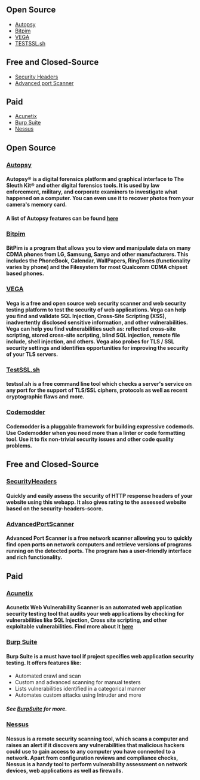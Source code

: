## Open Source
* [Autopsy](#autopsy)
* [Bitpim](#bitpim)
* [VEGA](#vega)
* [TESTSSL.sh](#testssl)
## Free and Closed-Source
* [Security Headers](#securityheaders)
* [Advanced port Scanner](#advancedportscanner)
## Paid
* [Acunetix](#acunetix)
* [Burp Suite](#burpsuite)
* [Nessus](#nessus)

## Open Source
### [Autopsy](https://www.sleuthkit.org/autopsy/download.php)
#### Autopsy® is a digital forensics platform and graphical interface to The Sleuth Kit® and other digital forensics tools. It is used by law enforcement, military, and corporate examiners to investigate what happened on a computer. You can even use it to recover photos from your camera's memory card.
#### A list of Autopsy features can be found [here](https://www.sleuthkit.org/autopsy/features.php)
### [Bitpim](http://www.bitpim.org/#download)
#### BitPim is a program that allows you to view and manipulate data on many CDMA phones from LG, Samsung, Sanyo and other manufacturers. This includes the PhoneBook, Calendar, WallPapers, RingTones (functionality varies by phone) and the Filesystem for most Qualcomm CDMA chipset based phones. 
### [VEGA](https://subgraph.com/vega/download/)
#### Vega is a free and open source web security scanner and web security testing platform to test the security of web applications. Vega can help you find and validate SQL Injection, Cross-Site Scripting (XSS), inadvertently disclosed sensitive information, and other vulnerabilities. Vega can help you find vulnerabilities such as: reflected cross-site scripting, stored cross-site scripting, blind SQL injection, remote file include, shell injection, and others. Vega also probes for TLS / SSL security settings and identifies opportunities for improving the security of your TLS servers.
### <a name ="testssl">[TestSSL.sh](https://testssl.sh/)</a>
#### testssl.sh is a free command line tool which checks a server's service on any port for the support of TLS/SSL ciphers, protocols as well as recent cryptographic flaws and more.
### [Codemodder](https://codemodder.io)
#### Codemodder is a pluggable framework for building expressive codemods. Use Codemodder when you need more than a linter or code formatting tool. Use it to fix non-trivial security issues and other code quality problems.
## Free and Closed-Source
### [SecurityHeaders](https://securityheaders.io)
#### Quickly and easily assess the security of HTTP response headers of your website using this webapp. It also gives rating to the assessed website based on the security-headers-score.
### [AdvancedPortScanner](https://www.advanced-port-scanner.com/)
#### Advanced Port Scanner is a free network scanner allowing you to quickly find open ports on network computers and retrieve versions of programs running on the detected ports. The program has a user-friendly interface and rich functionality.
## Paid
### [Acunetix](https://www.acunetix.com/vulnerability-scanner/download/)
#### Acunetix Web Vulnerability Scanner is an automated web application security testing tool that audits your web applications by checking for vulnerabilities like SQL Injection, Cross site scripting, and other exploitable vulnerabilities. Find more about it [here](https://hakin9.org/acunetix-web-vulnerability-scanner/)
### <a name ="burpsuite">[Burp Suite](https://portswigger.net/burp/communitydownload)</a>
#### Burp Suite is a must have tool if project specifies web application security testing. It offers features like:
* Automated crawl and scan
* Custom and advanced scanning for manual testers
* Lists vulnerabilities identified in a categorical manner
* Automates custom attacks using Intruder and more
##### See [BurpSuite](https://portswigger.net/burp) for more.
### [Nessus](https://www.tenable.com/products/nessus/nessus-professional)
#### Nessus is a remote security scanning tool, which scans a computer and raises an alert if it discovers any vulnerabilities that malicious hackers could use to gain access to any computer you have connected to a network. Apart from configuration reviews and compliance checks, Nessus is a handy tool to perform vulnerability assessment on network devices, web applications as well as firewalls.
